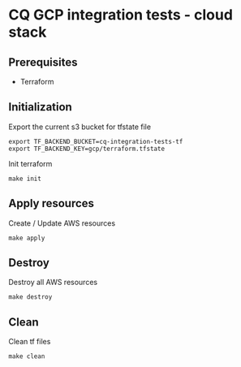 # CQ GCP integration tests - cloud stack

## Prerequisites
* Terraform

## Initialization
Export the current s3 bucket for tfstate file
```shell
export TF_BACKEND_BUCKET=cq-integration-tests-tf
export TF_BACKEND_KEY=gcp/terraform.tfstate
```

Init terraform
```shell
make init
```

## Apply resources 
Create / Update AWS resources
```shell
make apply
```

## Destroy
Destroy all AWS resources
```shell
make destroy
```

## Clean
Clean tf files
```shell
make clean
```